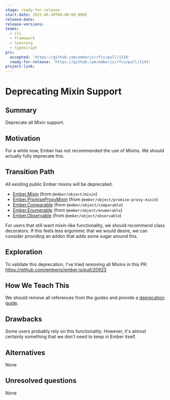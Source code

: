 ```yaml
---
stage: ready-for-release
start-date: 2025-06-20T00:00:00.000Z
release-date:
release-versions:
teams:
  - cli
  - framework
  - learning
  - typescript
prs:
  accepted: 'https://github.com/emberjs/rfcs/pull/1116'
  ready-for-release: 'https://github.com/emberjs/rfcs/pull/1143'
project-link:
---
```


# Deprecating Mixin Support

## Summary

Deprecate all Mixin support.

## Motivation

For a while now, Ember has not recommended the use of Mixins. We should actually fully
deprecate this.

## Transition Path

All existing public Ember mixins will be deprecated:

- [Ember.Mixin](https://github.com/emberjs/rfcs/pull/1111) (from `@ember/object/mixin`)
- [Ember.PromiseProxyMixin](https://github.com/emberjs/rfcs/pull/1112) (from `@ember/object/promise-proxy-mixin`)
- [Ember.Comparable](https://github.com/emberjs/rfcs/pull/1113) (from `@ember/object/comparable`)
- [Ember.Enumerable](https://github.com/emberjs/rfcs/pull/1114) (from `@ember/object/enumerable`)
- [Ember.Observable](https://github.com/emberjs/rfcs/pull/1115) (from `@ember/object/observable`)

For users that still want mixin-like functionality, we should recommend class
decorators. If this feels less ergonimic that we would desire, we can consider
providing an addon that adds some sugar around this.

## Exploration

To validate this deprecation, I've tried removing all Mixins in this PR: https://github.com/emberjs/ember.js/pull/20923

## How We Teach This

We should remove all references from the guides and provide a [deprecation guide](https://github.com/ember-learn/deprecation-app/pull/1408).

## Drawbacks

Some users probably rely on this functionality. However, it's almost certainly
something that we don't need to keep in Ember itself.

## Alternatives

None

## Unresolved questions

None